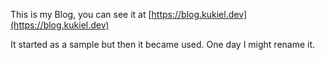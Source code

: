This is my Blog, you can see it at [https://blog.kukiel.dev](https://blog.kukiel.dev)

It started as a sample but then it became used. One day I might rename it.
